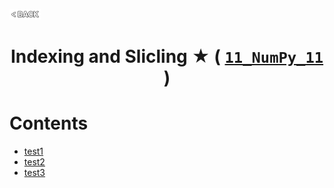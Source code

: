 <p align="left">
  <a href="../README.md">
    <img src="../../Z99-OTHERS/00-common/00-back.png" style="width:10%">
  </a>
</p>

<div align="center">
  <h1>
    Indexing and Slicling ★ (
      <a href="https://drive.google.com/file/d/15ONrP_P-c8VHkDHJ4cCI9GIpgTlZmiq3/view?usp=drive_link">
        <code>11_NumPy_11</code>
      </a>
    )
  </h1>
</div>

# Contents

-   [test1]()
-   [test2]()
-   [test3]()
